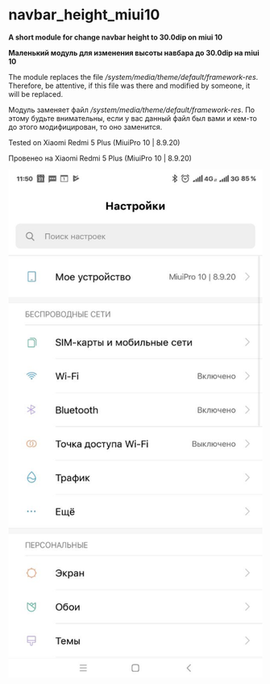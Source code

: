 # navbar_height_miui10

**A short module for change navbar height to 30.0dip on miui 10**

**Маленький модуль для изменения высоты навбара до 30.0dip на miui 10**


The module replaces the file */system/media/theme/default/framework-res*. Therefore, be attentive, if this file was there and modified by someone, it will be replaced.


Модуль заменяет файл */system/media/theme/default/framework-res*. По этому будьте внимательны, если у вас данный файл был вами и кем-то до этого модифицирован, то оно заменится.


Tested on Xiaomi Redmi 5 Plus (MiuiPro 10 | 8.9.20)

Провенео на Xiaomi Redmi 5 Plus (MiuiPro 10 | 8.9.20)

![Иллюстрация к проекту](https://github.com/daradan/img/raw/master/navbar_height_miui10.jpg)
